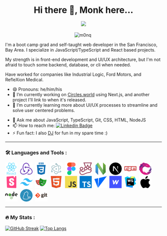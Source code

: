 <h1 align="center">Hi there 👋, Monk here...</h1>

<div id="header" align="center">
  <img src="https://media.giphy.com/media/v1.Y2lkPTc5MGI3NjExdWJiMmMxYzhhM3p1aGJzeXZxeDR2NHNtMTFwOXdueGxlZHl5dWJxaCZlcD12MV9pbnRlcm5hbF9naWZfYnlfaWQmY3Q9Zw/LWJ7cKyiWPCnVyuAhT/giphy.gif" width="500"/>
  <br>
</div>  

<div align="center">
  <br>
  <a src="https:github.com/ryo-ma/github-profile-trophy"><img src="https://github-profile-trophy.vercel.app/?username=m0nq" alt="m0nq"/></a>
  <img src="https://komarev.com/ghpvc/?username=m0nq&style=flat-square&color=blue" alt=""/>
</div>

<!--
**m0nq/m0nq** is a ✨ _special_ ✨ repository because its `README.md` (this file) appears on your GitHub profile.

Here are some ideas to get you started:
-->

I'm a boot camp grad and self-taught web developer in the San Francisco, Bay Area. I specialize in JavaScript/TypeScript
and React based projects.

My strength is in front-end development and UI/UX architecture, but I'm not afraid to touch some backend, database, or
cli when needed.

Have worked for companies like Industrial Logic, Ford Motors, and RefleXion Medical.

- 😄 Pronouns: he/him/his
- 🔭 I’m currently working on [Circles.world](https://circles.world/) using Next.js, and another project I'll link to
  when it's released.
- 🌱 I’m currently learning more about UI/UX processes to streamline and solve user centered problems.

<!-- - 👯 I’m looking to collaborate on ...
- 🤔 I’m looking for help with ... -->

- 💬 Ask me about JavaScript, TypeScript, Git, CSS, HTML, NodeJS
- 📫 How to reach
  me: [![Linkedin Badge](https://img.shields.io/badge/-Monk-blue?style=flat&logo=Linkedin&logoColor=white)](https://linked.com/in/monkwellington)
- ⚡ Fun fact: I also [DJ](https://soundcloud.com/impossible-architecture) for fun in my spare time :)

---

### :hammer_and_wrench: Languages and Tools :

<div>
  <img src="https://github.com/devicons/devicon/blob/master/icons/react/react-original-wordmark.svg" title="React" alt="React" width="40" height="40"/>&nbsp;
  <img src="https://github.com/devicons/devicon/blob/master/icons/redux/redux-original.svg" title="Redux" alt="Redux " width="40" height="40"/>&nbsp;
  <img src="https://github.com/devicons/devicon/blob/master/icons/css3/css3-plain-wordmark.svg" title="CSS3" alt="CSS" width="40" height="40"/>&nbsp;
  <img src="https://github.com/devicons/devicon/blob/master/icons/electron/electron-original.svg" title="Electron" alt="Electron" width="40" height="40"/>&nbsp;
  <img src="https://github.com/devicons/devicon/blob/master/icons/figma/figma-original.svg" title="Figma" alt="Figma" width="40" height="40"/>&nbsp;
  <img src="https://github.com/devicons/devicon/blob/master/icons/jest/jest-plain.svg" title="Jest" alt="Jest" width="40" height="40"/>&nbsp;
  <img src="https://github.com/devicons/devicon/blob/master/icons/neovim/neovim-original.svg" title="Neovim" alt="Neovim" width="40" height="40"/>&nbsp;
  <img src="https://github.com/devicons/devicon/blob/master/icons/nextjs/nextjs-original.svg" title="Next.js" alt="Next.js" width="40" height="40"/>&nbsp;
  <img src="https://github.com/devicons/devicon/blob/master/icons/npm/npm-original-wordmark.svg" title="npm" alt="npm" width="40" height="40"/>&nbsp;
  <img src="https://github.com/devicons/devicon/blob/master/icons/rxjs/rxjs-original.svg" title="RxJS" alt="RxJS" width="40" height="40"/>&nbsp;
  <img src="https://github.com/devicons/devicon/blob/master/icons/storybook/storybook-original.svg" title="Storybook" alt="Storybook" width="40" height="40"/>&nbsp;
  <img src="https://github.com/devicons/devicon/blob/master/icons/tailwindcss/tailwindcss-original.svg" title="Tailwind" alt="Tailwind" width="40" height="40"/>&nbsp;
  <img src="https://github.com/devicons/devicon/blob/master/icons/playwright/playwright-original.svg" title="Playwright" alt="Playwright" width="40" height="40"/>&nbsp;
  <img src="https://github.com/devicons/devicon/blob/master/icons/html5/html5-original.svg" title="HTML5" alt="HTML" width="40" height="40"/>&nbsp;
  <img src="https://github.com/devicons/devicon/blob/master/icons/javascript/javascript-original.svg" title="JavaScript" alt="JavaScript" width="40" height="40"/>&nbsp;
  <img src="https://github.com/devicons/devicon/blob/master/icons/typescript/typescript-original.svg" title="TypeScript" alt="TypeScript" width="40" height="40"/>&nbsp;
  <img src="https://github.com/devicons/devicon/blob/master/icons/vite/vite-original.svg" title="Vite" alt="Vite" width="40" height="40"/>&nbsp;
  <img src="https://github.com/devicons/devicon/blob/master/icons/webflow/webflow-original.svg" title="Webflow" alt="Webflow" width="40" height="40"/>&nbsp;
  <img src="https://github.com/devicons/devicon/blob/master/icons/webstorm/webstorm-original.svg" title="Webstorm" alt="Webstorm" width="40" height="40"/>&nbsp;
  <img src="https://github.com/devicons/devicon/blob/master/icons/apple/apple-original.svg" title="Apple" alt="Apple" width="40" height="40"/>&nbsp;
  <img src="https://github.com/devicons/devicon/blob/master/icons/nodejs/nodejs-original-wordmark.svg" title="NodeJS" alt="NodeJS" width="40" height="40"/>&nbsp;
  <img src="https://github.com/devicons/devicon/blob/master/icons/yarn/yarn-original.svg" title="Yarn" alt="Yarn" width="40" height="40"/>&nbsp;
  <img src="https://github.com/devicons/devicon/blob/master/icons/git/git-original-wordmark.svg" title="Git" alt="Git" width="40" height="40"/>
</div>

---

### :fire: My Stats :

[![GitHub Streak](http://github-readme-streak-stats.herokuapp.com?user=m0nq&theme=dark&background=000000)](https://git.io/streak-stats)
[![Top Langs](https://github-readme-stats.vercel.app/api/top-langs/?username=m0nq&layout=compact&theme=vision-friendly-dark)](https://github.com/anuraghazra/github-readme-stats)


